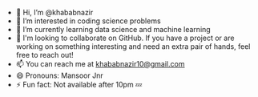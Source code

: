 - 👋 Hi, I’m @khababnazir
- 👀 I’m interested in coding science problems
- 🌱 I’m currently learning data science and machine learning 
- 💞️ I'm looking to collaborate on GitHub. If you have a project or are working on something interesting and need an extra pair of hands, feel free to reach out!
- 📫 You can reach me at khababnazir10@gmail.com
- 😄 Pronouns: Mansoor Jnr
- ⚡ Fun fact: Not available after 10pm 💤

<!---
khababnazir/khababnazir is a ✨ special ✨ repository because its `README.md` (this file) appears on your GitHub profile.
You can click the Preview link to take a look at your changes.
--->
